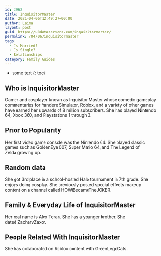 ```yaml
---
id: 3962
title: InquisitorMaster
date: 2021-04-06T12:49:27+00:00
author: Laima
layout: post
guid: https://ukdataservers.com/inquisitormaster/
permalink: /04/06/inquisitormaster
tags:
  - Is Married?
  - Is Single?
  - Relationships
category: Family Guides
---
```


* some text
{: toc}


## Who is InquisitorMaster
                  
                  
                  
Gamer and cosplayer known as Inquisitor Master whose comedic gameplay commentaries for Yandere Simulator, Roblox, and a variety of other games have earned her upwards of 8 million subscribers. She has played Nintendo 64, Xbox 360, and Playstations 1 through 3. 
                  
              
            
              
            
                
                
                
## Prior to Popularity
                  
                  
                  
Her first video game console was the Nintendo 64. She played classic games such as GoldenEye 007, Super Mario 64, and The Legend of Zelda growing up.
                  
              
            
              
            
                
                
                
## Random data
                  
                  
                  
She got 3rd place in a school-hosted Halo tournament in 7th grade. She enjoys doing cosplay. She previously posted special effects makeup content on a channel called HOWiBecameTheJOKER. 
                  
              
            
              
            
                
                
                
## Family & Everyday Life of InquisitorMaster
                  
                  
                  
Her real name is Alex Teran. She has a younger brother. She dated ZacharyZaxor.
                  
              
            
              
            
                
                
                
## People Related With InquisitorMaster
                  
                  
                  
She has collaborated on Roblox content with GreenLegoCats. 
                  
              
            
              
            
                
              
            
              
              
            
            
              
            
          
          
          
